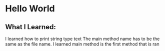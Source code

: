 # Hello World

## What I Learned:
I learned how to print string type text
The main method name has to be the same as the file name.
I learned main method is the first method that is ran

